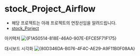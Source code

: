 # stock_Project_Airflow

- 해당 프로젝트는 아래 프로젝트의 연장선임을 알려드립니다.
- [stock_Porject](https://github.com/kdk0411/stock_Project)

아키텍처
![{F1A50514-818E-46A0-907E-EFCE5F71F175}](https://github.com/user-attachments/assets/17ebce96-1d9d-456e-ae17-9ebd72e9b580)

대시보드 시각화
![{80D346DA-B076-4F4C-AE29-A9F11B0F08AA}](https://github.com/user-attachments/assets/49f53936-fd48-4bc7-af43-f9bc18948a39)
